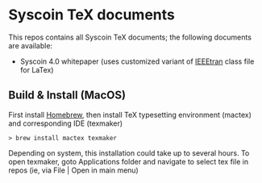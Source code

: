 # Syscoin TeX documents

This repos contains all Syscoin TeX documents; the following documents are available:
- Syscoin 4.0 whitepaper (uses customized variant of [IEEEtran](https://www.cs.cmu.edu/~steffan/personal/tmp/IEEEtran_HOWTO.pdf) class file for LaTex)

## Build & Install (MacOS)

First install [Homebrew](https://brew.sh), then install TeX typesetting environment (mactex) and corresponding IDE (texmaker)

```
> brew install mactex texmaker
```
Depending on system, this installation could take up to several hours. To open texmaker, goto Applications folder and navigate to select tex file in repos (ie, via File | Open in main menu)
